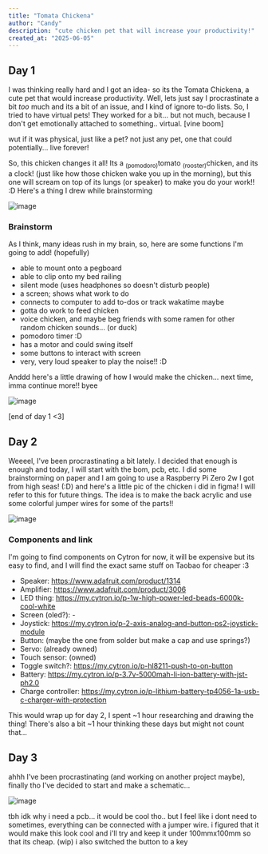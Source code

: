 ```yaml
---
title: "Tomata Chickena"
author: "Candy"
description: "cute chicken pet that will increase your productivity!"
created_at: "2025-06-05"
---
```


## Day 1
I was thinking really hard and I got an idea- so its the Tomata Chickena, a cute pet that would increase productivity. Well, lets just say I procrastinate a bit *too* much and its a bit of an issue, and I kind of ignore to-do lists. So, I tried to have virtual pets! They worked for a bit... but not much, because I don't get emotionally attached to something.. virtual. [vine boom]

wut if it was physical, just like a pet? not just any pet, one that could potentially... live forever!

So, this chicken changes it all! Its a <sub>(pomodoro)</sub>tomato <sub>(rooster)</sub>chicken, and its a clock! (just like how those chicken wake you up in the morning), but this one will scream on top of its lungs (or speaker) to make you do your work!! :D Here's a thing I drew while brainstorming

![image](https://github.com/user-attachments/assets/f482966b-3fec-492a-9846-30a13a33ea9a)

### Brainstorm
As I think, many ideas rush in my brain, so, here are some functions I'm going to add! (hopefully)

- able to mount onto a pegboard
- able to clip onto my bed railing
- silent mode (uses headphones so doesn't disturb people)
- a screen; shows what work to do
- connects to computer to add to-dos or track wakatime maybe
- gotta do work to feed chicken
- voice chicken, and maybe beg friends with some ramen for other random chicken sounds... (or duck)
- pomodoro timer :D
- has a motor and could swing itself
- some buttons to interact with screen
- very, very loud speaker to play the noise!! :D

Anddd here's a little drawing of how I would make the chicken... next time, imma continue more!! byee

![image](https://github.com/user-attachments/assets/2a4c3c05-2d37-4c03-9d20-419a3fd5612f)

[end of day 1 <3]

## Day 2
Weeeel, I've been procrastinating a bit lately. I decided that enough is enough and today, I will start with the bom, pcb, etc. I did some brainstorming on paper and I am going to use a Raspberry Pi Zero 2w I got from high seas! (:D) and here's a little pic of the chicken i did in figma! I will refer to this for future things. The idea is to make the back acrylic and use some colorful jumper wires for some of the parts!!

![image](https://github.com/user-attachments/assets/5b105674-1907-42e1-b1ce-7fceef57da46)

### Components and link
I'm going to find components on Cytron for now, it will be expensive but its easy to find, and I will find the exact same stuff on Taobao for cheaper :3

- Speaker: https://www.adafruit.com/product/1314
- Amplifier: https://www.adafruit.com/product/3006
- LED thing: https://my.cytron.io/p-1w-high-power-led-beads-6000k-cool-white
- Screen (oled?): -
- Joystick: https://my.cytron.io/p-2-axis-analog-and-button-ps2-joystick-module
- Button: (maybe the one from solder but make a cap and use springs?)
- Servo: (already owned)
- Touch sensor: (owned)
- Toggle switch?: https://my.cytron.io/p-hl8211-push-to-on-button
- Battery: https://my.cytron.io/p-3.7v-5000mah-li-ion-battery-with-jst-ph2.0
- Charge controller: https://my.cytron.io/p-lithium-battery-tp4056-1a-usb-c-charger-with-protection

This would wrap up for day 2, I spent ~1 hour researching and drawing the thing! There's also a bit ~1 hour thinking these days but might not count that...

## Day 3
ahhh I've been procrastinating (and working on another project maybe), finally tho I've decided to start and make a schematic...

![image](https://github.com/user-attachments/assets/78780181-0648-4b01-b69b-2f996a2329fa)

tbh idk why i need a pcb... it would be cool tho.. but I feel like i dont need to sometimes, everything can be connected with a jumper wire. i figured that it would make this look cool and i'll try and keep it under 100mmx100mm so that its cheap. (wip) i also switched the button to a key
